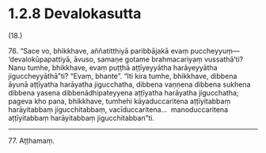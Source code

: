# 1.2.8 Devalokasutta

(18.)

76\. “Sace vo, bhikkhave, aññatitthiyā paribbājakā evaṃ puccheyyuṃ—  ‘devalokūpapattiyā, āvuso, samaṇe gotame brahmacariyaṃ vussathā’ti? Nanu tumhe, bhikkhave, evaṃ puṭṭhā aṭṭīyeyyātha harāyeyyātha jiguccheyyāthā”ti? “Evaṃ, bhante”. “Iti kira tumhe, bhikkhave, dibbena āyunā aṭṭīyatha harāyatha jigucchatha, dibbena vaṇṇena dibbena sukhena dibbena yasena dibbenādhipateyyena aṭṭīyatha harāyatha jigucchatha; pageva kho pana, bhikkhave, tumhehi kāyaduccaritena aṭṭīyitabbaṃ harāyitabbaṃ jigucchitabbaṃ, vacīduccaritena…  manoduccaritena aṭṭīyitabbaṃ harāyitabbaṃ jigucchitabban”ti.

---

77\. Aṭṭhamaṃ.
